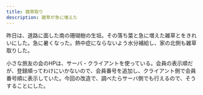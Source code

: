 ```yaml
---
title: 雑草取り
description: 雑草が急に増えた
---
```


昨日は、道路に面した南の珊瑚樹の生垣。その落ち葉と急に増えた雑草とをきれいにした。急に暑くなった。熱中症にならないよう水分補給し、家の北側も雑草取りした。

小さな旅友の会のHPは、サーバ・クライアントを使っている。会員の表示順だが、登録順ってわけにいかないので、会員番号を追加し、クライアント側で会員番号順に表示していた。今回の改造で、調べたらサーバ側でも行えるので、そうすることにした。
